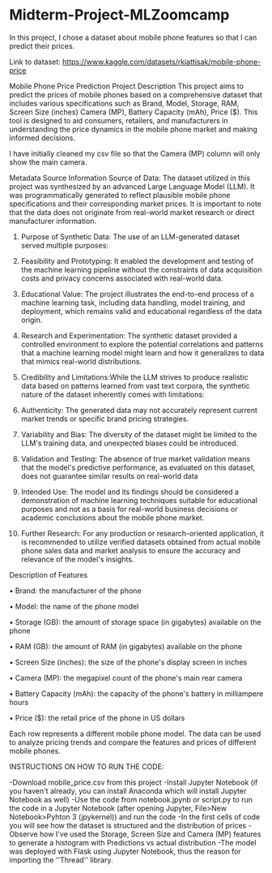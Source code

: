 # Midterm-Project-MLZoomcamp
In this project, I chose a dataset about mobile phone features so that I can predict their prices.

Link to dataset: https://www.kaggle.com/datasets/rkiattisak/mobile-phone-price



Mobile Phone Price Prediction Project
Description
This project aims to predict the prices of mobile phones based on a comprehensive dataset that includes various specifications such as Brand, Model, Storage, RAM, Screen Size (inches)	Camera (MP),	Battery Capacity (mAh), Price ($).
This tool is designed to aid  consumers, retailers, and manufacturers in understanding the price dynamics in the mobile phone market and making informed decisions.

I have initially cleaned my csv file so that the Camera (MP) column will only show the main camera.

Metadata
Source Information
Source of Data:
The dataset utilized in this project was synthesized by an advanced Large Language Model (LLM). It was programmatically generated to reflect plausible mobile phone specifications and their corresponding market prices. It is important to note that the data does not originate from real-world market research or direct manufacturer information.

1. Purpose of Synthetic Data:
The use of an LLM-generated dataset served multiple purposes:

2. Feasibility and Prototyping: It enabled the development and testing of the machine learning pipeline without the constraints of data acquisition costs and privacy concerns associated with real-world data.

3. Educational Value: The project illustrates the end-to-end process of a machine learning task, including data handling, model training, and deployment, which remains valid and educational regardless of the data origin.

4. Research and Experimentation: The synthetic dataset provided a controlled environment to explore the potential correlations and patterns that a machine learning model might learn and how it generalizes to data that mimics real-world distributions.

5. Credibility and Limitations:While the LLM strives to produce realistic data based on patterns learned from vast text corpora, the synthetic nature of the dataset inherently comes with limitations:

6. Authenticity: The generated data may not accurately represent current market trends or specific brand pricing strategies.

7. Variability and Bias: The diversity of the dataset might be limited to the LLM's training data, and unexpected biases could be introduced.

8. Validation and Testing: The absence of true market validation means that the model's predictive performance, as evaluated on this dataset, does not guarantee similar results on real-world data


9. Intended Use:
The model and its findings should be considered a demonstration of machine learning techniques suitable for educational purposes and not as a basis for real-world business decisions or academic conclusions about the mobile phone market.

10. Further Research:
For any production or research-oriented application, it is recommended to utilize verified datasets obtained from actual mobile phone sales data and market analysis to ensure the accuracy and relevance of the model's insights.



Description of Features

• Brand: the manufacturer of the phone

• Model: the name of the phone model

• Storage (GB): the amount of storage space (in gigabytes) available on the phone

• RAM (GB): the amount of RAM (in gigabytes) available on the phone

• Screen Size (inches): the size of the phone's display screen in inches

• Camera (MP): the megapixel count of the phone's main rear camera

• Battery Capacity (mAh): the capacity of the phone's battery in milliampere hours

• Price ($): the retail price of the phone in US dollars

Each row represents a different mobile phone model. The data can be used to analyze pricing trends and compare the features and prices of different mobile phones.


INSTRUCTIONS ON HOW TO RUN THE CODE:

-Download mobile_price.csv from this project
-Install Jupyter Notebook (if you haven't already, you can install Anaconda which will install Jupyter Notebook as well)
-Use the code from notebook.jpynb or script.py to run the code in a Jupyter Notebook (after opening Jupyter, File>New Notebook>Pyhton 3 (jpykernel)) and run the code
-In the first cells of code you will see how the dataset is structured and the distribution of prices
-Observe how I've used the Storage, Screen Size and Camera (MP) features to generate a histogram with Predictions vs actual distribution
-The model was deployed with Flask using Jupyter Notebook, thus the reason for importing the ''Thread'' library. 
